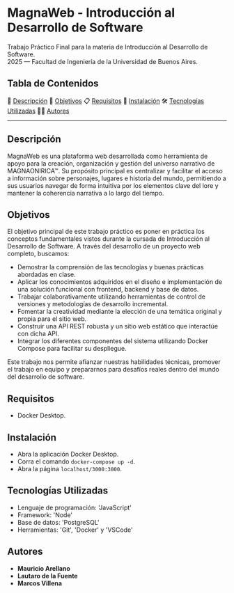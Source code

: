 # MagnaWeb - Introducción al Desarrollo de Software
<p>Trabajo Práctico Final para la materia de Introducción al Desarrollo de Software.<br>2025 — Facultad de Ingeniería de la Universidad de Buenos Aires.</p>

## Tabla de Contenidos
📄 [Descripción](#descripción)
🎯 [Objetivos](#objetivos)
📋 [Requisitos](#requisitos)
💾 [Instalación](#instalación)
🛠️ [Tecnologías Utilizadas](#tecnologías-utilizadas)
🧑‍💻 [Autores](#autores)

---

## Descripción

MagnaWeb es una plataforma web desarrollada como herramienta de apoyo para la creación, organización y gestión del universo narrativo de MAGNAONIRICA™. Su propósito principal es centralizar y facilitar el acceso a información sobre personajes, lugares e historia del mundo, permitiendo a sus usuarios navegar de forma intuitiva por los elementos clave del lore y mantener la coherencia narrativa a lo largo del tiempo.

## Objetivos

El objetivo principal de este trabajo práctico es poner en práctica los conceptos fundamentales vistos durante la cursada de Introducción al Desarrollo de Software. A través del desarrollo de un proyecto web completo, buscamos:

- Demostrar la comprensión de las tecnologías y buenas prácticas abordadas en clase.
- Aplicar los conocimientos adquiridos en el diseño e implementación de una solución funcional con frontend, backend y base de datos.
- Trabajar colaborativamente utilizando herramientas de control de versiones y metodologías de desarrollo incremental.
- Fomentar la creatividad mediante la elección de una temática original y propia para el sitio web.
- Construir una API REST robusta y un sitio web estático que interactúe con dicha API.
- Integrar los diferentes componentes del sistema utilizando Docker Compose para facilitar su despliegue.

Este trabajo nos permite afianzar nuestras habilidades técnicas, promover el trabajo en equipo y prepararnos para desafíos reales dentro del mundo del desarrollo de software.

## Requisitos

- Docker Desktop.

## Instalación

- Abra la aplicación Docker Desktop.
- Corra el comando ```docker-compose up -d```.
- Abra la página ```localhost/3000:3000```.

## Tecnologías Utilizadas

- Lenguaje de programación: 'JavaScript'
- Framework: 'Node'
- Base de datos: 'PostgreSQL'
- Herramientas: 'Git', 'Docker' y 'VSCode'

## Autores
- **Mauricio Arellano**
- **Lautaro de la Fuente**
- **Marcos Villena**